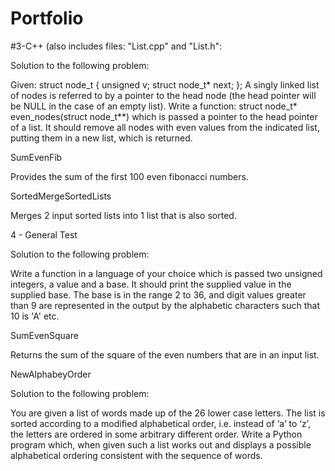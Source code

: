 # Portfolio

  #3-C++ (also includes files: "List.cpp" and "List.h":
  
Solution to the following problem:

Given:
 struct node_t
 {
 unsigned v;
 struct node_t* next;
 };
A singly linked list of nodes is referred to by a pointer to the head node (the head pointer will be
NULL in the case of an empty list).
Write a function:
struct node_t* even_nodes(struct node_t**)
which is passed a pointer to the head pointer of a list. It should remove all nodes with even
values from the indicated list, putting them in a new list, which is returned. 

  SumEvenFib

Provides the sum of the first 100 even fibonacci numbers.

  SortedMergeSortedLists

Merges 2 input sorted lists into 1 list that is also sorted.

  4 - General Test

Solution to the following problem:

Write a function in a language of your choice which is passed two unsigned integers, a value
and a base. It should print the supplied value in the supplied base. The base is in the range 2
to 36, and digit values greater than 9 are represented in the output by the alphabetic characters
such that 10 is 'A' etc.

  SumEvenSquare
  
Returns the sum of the square of the even numbers that are in an input list.

  NewAlphabeyOrder
  
Solution to the following problem:

You are given a list of words made up of the 26 lower case letters. The list is sorted according
to a modified alphabetical order, i.e. instead of ‘a’ to ‘z’, the letters are ordered in some arbitrary
different order. Write a Python program which, when given such a list works out and displays a
possible alphabetical ordering consistent with the sequence of words.


